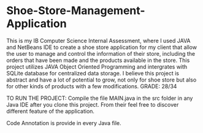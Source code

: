 # Shoe-Store-Management-Application
This is my IB Computer Science Internal Assessment, where I used JAVA and NetBeans IDE to create a shoe store application for my client that allow the user to manage and control the information of their store, including the orders that have been made and the products available in the store.
This project utilizes JAVA Object Oriented Programming and intergrates with SQLite database for centralized data storage.
I believe this project is abstract and have a lot of potential to grow, not only for shoe store but also for other kinds of products with a few modifications.
GRADE: 28/34

TO RUN THE PROJECT:
Compile the file MAIN.java in the src folder in any Java IDE after you clone this project. From their feel free to discover different feature of the application.

Code Annotation is provide in every Java file.
